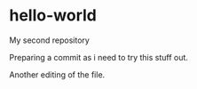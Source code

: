 # hello-world
My second repository

Preparing a commit as i need to try this stuff out. 

Another editing of the file. 
